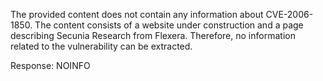 The provided content does not contain any information about CVE-2006-1850. The content consists of a website under construction and a page describing Secunia Research from Flexera. Therefore, no information related to the vulnerability can be extracted.

Response: NOINFO